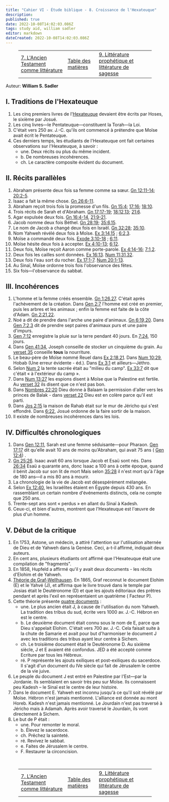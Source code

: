 ```yaml
---
title: "Cahier VI - Étude biblique - 8. Croissance de l'Hexateuque"
description: 
published: true
date: 2022-10-08T14:02:03.086Z
tags: study aid, william sadler
editor: markdown
dateCreated: 2022-10-08T14:02:03.086Z
---
```


<figure class="table chapter-navigator">
	<table>
		<tbody>
		<tr>
			<td><a href="/fr/article/William_S_Sadler/Workbook_6_Bible_Study/History_1_7">7. L'Ancien Testament comme littérature</a></td>
			<td><a href="/fr/article/William_S_Sadler/Workbook_6_Bible_Study/Index">Table des matières</a></td>
			<td><a href="/fr/article/William_S_Sadler/Workbook_6_Bible_Study/History_1_9">9. Littérature prophétique et littérature de sagesse</a></td>
		</tr>
		</tbody>
	</table>
</figure>

Auteur: **William S. Sadler**

## I. Traditions de l'Hexateuque

1. Les cinq premiers livres de l'[Hexateuque](https://en.wikipedia.org/wiki/Hexateuque) devaient être écrits par Hoses, le sixième par Josué.
2. Les cinq livres—le Pentateuque—constituent la Torah—la Loi.
3. C'était vers 250 av. J.-C. qu'ils ont commencé à prétendre que Moïse avait écrit le Pentateuque.
4. Ces derniers temps, les étudiants de l'Hexateuque ont fait certaines observations sur l'Hexateuque, à savoir :
	- une. Deux récits ou plus du même incident.
	- b. De nombreuses incohérences.
	- ch. Le caractère composite évident du document.

## II. Récits parallèles

1. Abraham présente deux fois sa femme comme sa sœur. [Gn 12:11-14](/en/Bible/Genesis/12#v11); [20:2-5](/fr/Bible/Genesis/20#v2).
2. Isaac a fait la même chose. [Gn 26:6-11](/fr/Bible/Genesis/26#v6).
3. Abraham reçoit trois fois la promesse d'un fils. [Gn 15:4](/fr/Bible/Genesis/15#v4); [17:16](/en/Bible/Genesis/17#v16); [18:10](/fr/Bible/Genesis/18#v10).
4. Trois récits de Sarah et d'Abraham. [Gn 17:17-19](/en/Bible/Genesis/17#v17); [18:12,13](/en/Bible/Genesis/18#v12); [21:6](/fr/Bible/Genèse/21).
5. Agar expulsée deux fois. [Gn 16:4-14](/en/Bible/Genesis/16#v4), [21:9-21](/en/Bible/Genesis/21#v9).
6. Jacob nomme deux fois Béthel. [Gn 28:19](/fr/Bible/Genesis/28#v19); [35:6,15](/en/Bible/Genesis/35#v6).
7. Le nom de Jacob a changé deux fois en Israël. [Gn 32:28](/en/Bible/Genesis/32#v28); [35:10](/fr/Bible/Genesis/35#v10).
8. Nom Yahweh révélé deux fois à Moïse. [Ex 3:14,15](/fr/Bible/Exode/3#v14) ; [6:2,3](/fr/Bible/Exode/6#v2).
9. Moïse a commandé deux fois. [Exode 3:10-18](/fr/Bible/Exode/3#v10) ; [6:11](/fr/Bible/Exode/6).
10. Moïse hésite deux fois à accepter. [Ex 4:10-13](/fr/Bible/Exode/4#v10); [6:12](/fr/Bible/Exode/6#v12).
11. Deux fois, Moïse reçoit Aaron comme porte-parole. [Ex 4:14-16](/fr/Bible/Exode/4#v14); [7:1,2](/fr/Bible/Exode/7#v1).
12. Deux fois les cailles sont données. [Ex 16:13](/fr/Bible/Exode/16#v13). [Num 11:31,32](/fr/Bible/Nombres/11#v31).
13. Deux fois l'eau sort du rocher. [Ex 17:1-7](/fr/Bible/Exode/17#v1). [Num 20:1-13](/fr/Bible/Nombres/20#v1).
14. Au Sinaï, Moïse ordonne trois fois l'observance des fêtes.
15. Six fois—l'observance du sabbat.

## III. Incohérences

1. L'homme et la femme créés ensemble. [Gn 1:26,27](/en/Bible/Genesis/1#v26). C'était après l'achèvement de la création.
	Dans [Gen 2:7](/fr/Bible/Genesis/2#v7) l'homme est créé en premier, puis les arbres et les animaux ; enfin la femme est faite de la côte d'Adam. [Gn 2:21,22](/fr/Bible/Genesis/2#v21).
2. Noé a dit de prendre dans l'arche une paire d'animaux. [Gn 6:19,20](/fr/Bible/Genesis/6#v19).
	Dans [Gen 7:2,3](/en/Bible/Genesis/7#v2) dit de prendre sept paires d'animaux purs et une paire d'impurs.
3. [Gen 7:12](/en/Bible/Genesis/7#v2) enregistre la pluie sur la terre pendant 40 jours. En [7:24](/en/Bible/Genesis/7#v24), 150 jours.
4. Dans [Gen 41:34](/fr/Bible/Genesis/41#v34), Joseph conseille de stocker un cinquième du grain. Au [verset 35](/en/Bible/Genesis/41#v35) conseille **tous** la nourriture.
5. Le beau-père de Moïse nommé Reuel dans [Ex 2:18,21](/en/Bible/Exodus/2#v18). Dans [Num 10:29](/en/Bible/Numbers/10#v29), Hobab (Une erreur évidente - éd.). Dans [Ex 3:1](/en/Bible/Exodus/3#v1) et ailleurs—Jéthro.
6. Selon [Num 2](/en/Bible/Numbers/2) la tente sacrée était au "milieu du camp". [Ex 33:7](/en/Bible/Exodus/33#v7) dit que c'était « à l'extérieur du camp ».
7. Dans [Num 13:27](/en/Bible/Numbers/13#v27) les espions disent à Moïse que la Palestine est fertile. Au [verset 32](/en/Bible/Numbers/13#v32) ils disent que ce n'est pas bon.
8. Dans [Nombres 22:20](/en/Bible/Numbers/22#v20) Dieu donne à Balaam la permission d'aller vers les princes de Balak - dans [verset 22](/en/Bible/Numbers/22#v22) Dieu est en colère parce qu'il est parti.
9. Dans [Jos 2:15](/fr/Bible/Joshua/2#v15) la maison de Rahab était sur le mur de Jéricho qui s'est effondré. Dans [6:22](/fr/Bible/Joshua/6#v22), Josué ordonne de la faire sortir de la maison.
10. Il existe de nombreuses incohérences dans les lois.

## IV. Difficultés chronologiques

1. Dans [Gen 12:11](/fr/Bible/Genesis/12#v11), Sarah est une femme séduisante—pour Pharaon. [Gen 17:17](/en/Bible/Genesis/17#v17) dit qu'elle avait 10 ans de moins qu'Abraham, qui avait 75 ans ( [Gen 12:4](/en/Bible/Genesis/12#v4)) .
2. [Gn 25:26](/en/Bible/Genesis/25#v26). Isaac avait 60 ans lorsque Jacob et Esaü sont nés. Dans [26:34](/en/Bible/Genesis/26#v34) Esaü a quarante ans, donc Isaac a 100 ans à cette époque, quand il bénit Jacob sur son lit de mort Mais selon [35:28]( /fr/Bible/Genesis/35#v28) il n'est mort qu'à l'âge de 180 ans—il a mis 80 ans à mourir.
3. La chronologie de la vie de Jacob est désespérément mélangée.
4. Selon [Ex 12:40](/en/Bible/Exodus/12#v40), les Israélites étaient en Égypte depuis 430 ans. En rassemblant un certain nombre d'événements distincts, cela ne compte que 250 ans.
5. Trente-sept ans sont « perdus » en allant du Sinaï à Kadesh.
6. Ceux-ci, et bien d'autres, montrent que l'Hexateuque est l'œuvre de plus d'un homme.

## V. Début de la critique

1. En 1753, Astone, un médecin, a attiré l'attention sur l'utilisation alternée de Dieu et de Yahweh dans la Genèse. Ceci, a-t-il affirmé, indiquait deux auteurs.
2. En cent ans, plusieurs étudiants ont affirmé que l'Hexateuque était une compilation de "fragments".
3. En 1858, Hupfeld a affirmé qu'il y avait deux documents - les récits d'Elohim et de Yahweh.
4. [Théorie de Graf-Wellhausen](https://en.wikipedia.org/wiki/Documentary_hypothesis). En 1865, Graf reconnut le document Elohim (E) et le Yahvé (J), et affirma que le livre trouvé dans le temple par Josias était le Deutéronome (D) et que les ajouts éditoriaux des prêtres pendant et après l'exil en représentaient un quatrième ( Facteur P).
5. Cette théorie présente [quatre documents](https://en.wikipedia.org/wiki/Documentary_hypothesis) :
	- une. Le plus ancien était J, à cause de l'utilisation du nom Yahweh. La tradition des tribus du sud, écrite vers 1000 av. J.-C. Hébron en est le centre.
	- b. Le deuxième document était connu sous le nom de E, parce que Dieu s'appelait Elohim. C'était vers 700 av. J.-C. Cela faisait suite à la chute de Samarie et avait pour but d'harmoniser le document J avec les traditions des tribus ayant leur centre à Sichem.
	- ch. Le troisième document était le Deutéronome D. Au sixième siècle, J et E avaient été confondus. JED a été accepté comme Ecriture par tous les Hébreux.
	- ré. P représente les ajouts exiliques et post-exiliques du sacerdoce. Il s'agit d'un document du IVe siècle qui fait de Jérusalem le centre de la vie juive.
6. Le peuple du document J est entré en Palestine par l'Est—par la Jordanie. Ils semblaient en savoir très peu sur Moïse. Ils connaissent peu Kadesh – le Sinaï est le centre de leur histoire.
7. Dans le document E. Yahweh est inconnu jusqu'à ce qu'il soit révélé par Moïse. Hébron n'est jamais mentionné. L'alliance est donnée au mont Horeb. Kadesh n'est jamais mentionné. Le Jourdain n'est pas traversé à Jéricho mais à Adamah. Après avoir traversé le Jourdain, ils vont directement à Sichem.
8. Le but de P était :
	- une. Pour remonter le moral.
	- b. Élevez le sacerdoce.
	- ch. Prêchez la sainteté.
	- ré. Revivez le sabbat.
	- e. Faites de Jérusalem le centre.
	- F. Restaurer la circoncision.


<br>

<figure class="table chapter-navigator">
	<table>
		<tbody>
		<tr>
			<td><a href="/fr/article/William_S_Sadler/Workbook_6_Bible_Study/History_1_7">7. L'Ancien Testament comme littérature</a></td>
			<td><a href="/fr/article/William_S_Sadler/Workbook_6_Bible_Study/Index">Table des matières</a></td>
			<td><a href="/fr/article/William_S_Sadler/Workbook_6_Bible_Study/History_1_9">9. Littérature prophétique et littérature de sagesse</a></td>
		</tr>
		</tbody>
	</table>
</figure>